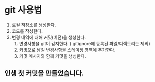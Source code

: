 # git 사용법
1. 로컬 저장소를 생성한다.
2. 코드를 작성한다.
3. 변경 내역에 대해 커밋(버전)을 생성한다.
   1. 변경사항을 git이 감지한다. (.gitignore에 등록된 파일/디렉토리는 제외)
   2. 커밋으로 남길 변경사항을 스테이징 영역에 추가한다.
   3. 커밋 메시지와 함께 커밋을 생성한다.

## 인생 첫 커밋을 만들었습니다.

